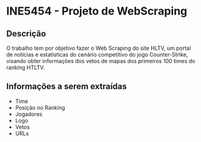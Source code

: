 # INE5454 - Projeto de WebScraping

## Descrição

O trabalho tem por objetivo fazer o Web Scraping do site HLTV, um portal de notícias e estatísticas do cenário competitivo do jogo Counter-Strike, visando obter informações dos vetos de mapas dos primeiros 100 times do ranking HTLTV.

## Informações a serem extraídas

- Time
- Posição no Ranking
- Jogadores
- Logo
- Vetos
- URLs